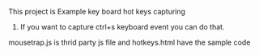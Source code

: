 This project is Example key board hot keys capturing
1. If you want to capture ctrl+s keyboard event you can do that.

mousetrap.js is thrid party js file and hotkeys.html  have the sample code
